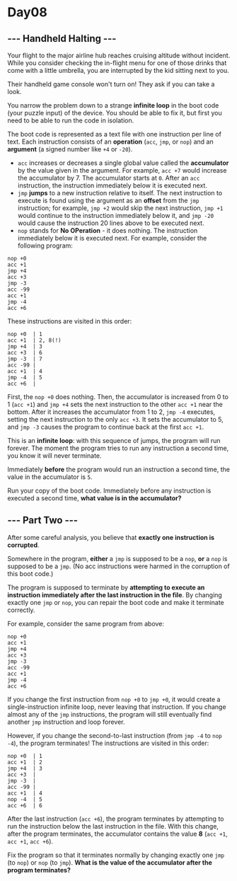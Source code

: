 # Day08

## --- Handheld Halting ---

Your flight to the major airline hub reaches cruising altitude without
incident. While you consider checking the in-flight menu for one of those
drinks that come with a little umbrella, you are interrupted by the kid sitting
next to you.

Their handheld game console won't turn on! They ask if you can take a look.

You narrow the problem down to a strange **infinite loop** in the boot code (your
puzzle input) of the device. You should be able to fix it, but first you need
to be able to run the code in isolation.

The boot code is represented as a text file with one instruction per line of
text. Each instruction consists of an **operation** (`acc`, `jmp`, or `nop`)
and an **argument** (a signed number like `+4` or `-20`).

- `acc` increases or decreases a single global value called the **accumulator**
  by the value given in the argument. For example, `acc +7` would increase the
  accumulator by 7. The accumulator starts at `0`. After an `acc` instruction,
  the instruction immediately below it is executed next.
- `jmp` **jumps** to a new instruction relative to itself. The next instruction
  to execute is found using the argument as an **offset** from the `jmp`
  instruction; for example, `jmp +2` would skip the next instruction, `jmp +1`
  would continue to the instruction immediately below it, and `jmp -20` would
  cause the instruction 20 lines above to be executed next.
- `nop` stands for **No OPeration** - it does nothing. The instruction
  immediately below it is executed next.  For example, consider the following
  program:

```
nop +0
acc +1
jmp +4
acc +3
jmp -3
acc -99
acc +1
jmp -4
acc +6
```

These instructions are visited in this order:

```
nop +0  | 1
acc +1  | 2, 8(!)
jmp +4  | 3
acc +3  | 6
jmp -3  | 7
acc -99 |
acc +1  | 4
jmp -4  | 5
acc +6  |
```

First, the `nop +0` does nothing. Then, the accumulator is increased from 0 to
1 (`acc +1`) and `jmp +4` sets the next instruction to the other `acc +1` near
the bottom. After it increases the accumulator from 1 to 2, `jmp -4` executes,
setting the next instruction to the only `acc +3`. It sets the accumulator to
5, and `jmp -3` causes the program to continue back at the first `acc +1`.

This is an **infinite loop**: with this sequence of jumps, the program will run
forever. The moment the program tries to run any instruction a second time, you
know it will never terminate.

Immediately **before** the program would run an instruction a second time, the
value in the accumulator is `5`.

Run your copy of the boot code. Immediately before any instruction is executed
a second time, **what value is in the accumulator?**

## --- Part Two ---

After some careful analysis, you believe that **exactly one instruction is
corrupted**.

Somewhere in the program, **either** a `jmp` is supposed to be a `nop`, **or**
a `nop` is supposed to be a `jmp`. (No acc instructions were harmed in the
corruption of this boot code.)

The program is supposed to terminate by **attempting to execute an instruction
immediately after the last instruction in the file**. By changing exactly one `jmp`
or `nop`, you can repair the boot code and make it terminate correctly.

For example, consider the same program from above:

```
nop +0
acc +1
jmp +4
acc +3
jmp -3
acc -99
acc +1
jmp -4
acc +6
```

If you change the first instruction from `nop +0` to `jmp +0`, it would create a
single-instruction infinite loop, never leaving that instruction. If you change
almost any of the `jmp` instructions, the program will still eventually find
another `jmp` instruction and loop forever.

However, if you change the second-to-last instruction (from `jmp -4` to `nop -4`),
the program terminates! The instructions are visited in this order:

```
nop +0  | 1
acc +1  | 2
jmp +4  | 3
acc +3  |
jmp -3  |
acc -99 |
acc +1  | 4
nop -4  | 5
acc +6  | 6
```

After the last instruction (`acc +6`), the program
terminates by attempting to run the instruction below the last instruction in
the file. With this change, after the program terminates, the accumulator
contains the value **8** (`acc +1`, `acc +1`, `acc +6`).

Fix the program so that it terminates normally by changing exactly one `jmp` (to
`nop`) or `nop` (to `jmp`). **What is the value of the accumulator after the program
terminates?**
